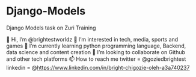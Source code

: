# Django-Models
Django Models task on Zuri Training

👋 Hi, I’m @brightestworldz
👀 I’m interested in tech, media, sports and games
🌱 I’m currently learning python programming language, Backend, data science and content creation
💞️ I’m looking to collaborate on Github and other tech platforms
📫 How to reach me twitter = @goziedbrightest linkedin = @https://www.linkedin.com/in/bright-chigozie-oleh-a3a740237
